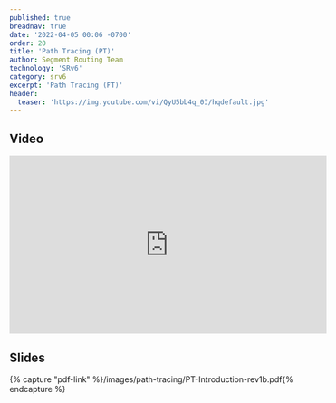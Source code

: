 ```yaml
---
published: true
breadnav: true
date: '2022-04-05 00:06 -0700'
order: 20
title: 'Path Tracing (PT)'
author: Segment Routing Team
technology: 'SRv6'
category: srv6
excerpt: 'Path Tracing (PT)'
header:
  teaser: 'https://img.youtube.com/vi/QyU5bb4q_0I/hqdefault.jpg'
---
```


## Video

<iframe width="560" height="315" src="https://www.youtube.com/embed/QyU5bb4q_0I" title="YouTube video player" frameborder="0" allow="accelerometer; autoplay; clipboard-write; encrypted-media; gyroscope; picture-in-picture" allowfullscreen></iframe>

## Slides

{% capture "pdf-link" %}/images/path-tracing/PT-Introduction-rev1b.pdf{% endcapture %}
<script src="{{ 'assets/js/pdfobject.min.js' | relative_url }}"></script>
<div class="fitvidsignore" id="pdf"></div>
<script>PDFObject.embed(" {{ pdf-link | relative_url }} ", "#pdf", {height: "21.5em", width: "31.3em"});</script>
